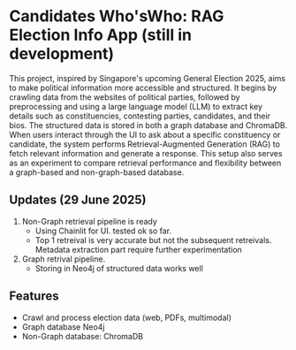 # Candidates Who'sWho: RAG Election Info App (still in development)
This project, inspired by Singapore's upcoming General Election 2025, aims to make political information more accessible and structured. It begins by crawling data from the websites of political parties, followed by preprocessing and using a large language model (LLM) to extract key details such as constituencies, contesting parties, candidates, and their bios. The structured data is stored in both a graph database and ChromaDB. When users interact through the UI to ask about a specific constituency or candidate, the system performs Retrieval-Augmented Generation (RAG) to fetch relevant information and generate a response. This setup also serves as an experiment to compare retrieval performance and flexibility between a graph-based and non-graph-based database.

## Updates (29 June 2025)
1. Non-Graph retrieval pipeline is ready
    * Using Chainlit for UI. tested ok so far. 
    * Top 1 retreival is very accurate but not the subsequent retreivals. Metadata extraction part require further experimentation
2. Graph retrival pipeline. 
    * Storing in Neo4j of structured data works well


## Features
- Crawl and process election data (web, PDFs, multimodal)
- Graph database Neo4j
- Non-Graph database: ChromaDB

